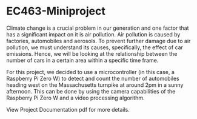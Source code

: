# EC463-Miniproject

Climate change is a crucial problem in our generation and one factor that has a significant impact
on it is air pollution. Air pollution is caused by factories, automobiles and aerosols. To prevent further
damage due to air pollution, we must understand its causes, specifically, the effect of car emissions.
Hence, we will be looking at the relationship between the number of cars in a certain area within a specific
time frame.

For this project, we decided to use a microcontroller (in this case, a Raspberry Pi Zero W) to
detect and count the number of automobiles heading west on the Massachusetts turnpike at around 2pm
in a sunny afternoon. This can be done by using the camera capabilities of the Raspberry Pi Zero W and
a video processing algorithm.

View Project Documentation pdf for more details.
